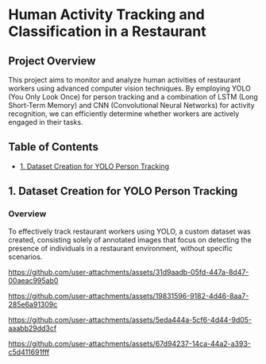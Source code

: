 # Human Activity Tracking and Classification in a Restaurant

## Project Overview
This project aims to monitor and analyze human activities of restaurant workers using advanced computer vision techniques. By employing YOLO (You Only Look Once) for person tracking and a combination of LSTM (Long Short-Term Memory) and CNN (Convolutional Neural Networks) for activity recognition, we can efficiently determine whether workers are actively engaged in their tasks.

## Table of Contents
- [1. Dataset Creation for YOLO Person Tracking](#1-dataset-creation-for-yolo-person-tracking)


## 1. Dataset Creation for YOLO Person Tracking

### Overview
To effectively track restaurant workers using YOLO, a custom dataset was created, consisting solely of annotated images that focus on detecting the presence of individuals in a restaurant environment, without specific scenarios.

  
   


https://github.com/user-attachments/assets/31d9aadb-05fd-447a-8d47-00aeac995ab0




https://github.com/user-attachments/assets/19831596-9182-4d46-8aa7-285e6a91309c



https://github.com/user-attachments/assets/5eda444a-5cf6-4d44-9d05-aaabb29dd3cf





https://github.com/user-attachments/assets/67d94237-14ca-44a2-a393-c5d411691fff







